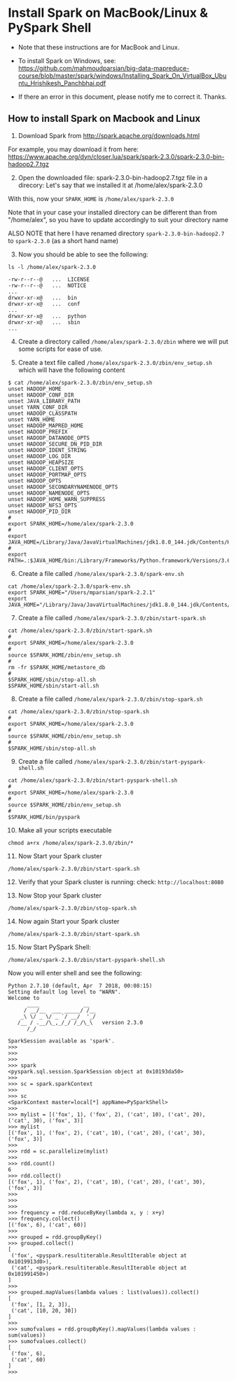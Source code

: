 # Install Spark on MacBook/Linux & PySpark Shell

* Note that these instructions are for MacBook and Linux.

* To install Spark on Windows, see:   
https://github.com/mahmoudparsian/big-data-mapreduce-course/blob/master/spark/windows/Installing_Spark_On_VirtualBox_Ubuntu_Hrishikesh_Panchbhai.pdf

* If there an error in this document, please notify me to correct it. Thanks.


## How to install Spark on Macbook and Linux

1. Download Spark from http://spark.apache.org/downloads.html

For example, you may download it from here:
https://www.apache.org/dyn/closer.lua/spark/spark-2.3.0/spark-2.3.0-bin-hadoop2.7.tgz

2. Open the downloaded file: spark-2.3.0-bin-hadoop2.7.tgz file
   in a direcory: Let's say that we installed it at /home/alex/spark-2.3.0
   
With this, now your `SPARK_HOME` is `/home/alex/spark-2.3.0`

Note that in your case your installed directory can be different than
from "/home/alex", so you have to update accordingly to suit your directory name

ALSO NOTE that here I have renamed directory `spark-2.3.0-bin-hadoop2.7`
to `spark-2.3.0` (as a short hand name)

3. Now you should be able to see the following:

````
ls -l /home/alex/spark-2.3.0

-rw-r--r--@   ...  LICENSE
-rw-r--r--@   ...  NOTICE
...
drwxr-xr-x@   ...  bin
drwxr-xr-x@   ...  conf
...
drwxr-xr-x@   ...  python
drwxr-xr-x@   ...  sbin
...
````

4. Create a directory called  `/home/alex/spark-2.3.0/zbin`
where we will put some scripts for ease of use.

5. Create a text file called `/home/alex/spark-2.3.0/zbin/env_setup.sh`
which will have the following content


````
$ cat /home/alex/spark-2.3.0/zbin/env_setup.sh
unset HADOOP_HOME
unset HADOOP_CONF_DIR
unset JAVA_LIBRARY_PATH
unset YARN_CONF_DIR
unset HADOOP_CLASSPATH
unset YARN_HOME
unset HADOOP_MAPRED_HOME
unset HADOOP_PREFIX
unset HADOOP_DATANODE_OPTS
unset HADOOP_SECURE_DN_PID_DIR
unset HADOOP_IDENT_STRING
unset HADOOP_LOG_DIR
unset HADOOP_HEAPSIZE
unset HADOOP_CLIENT_OPTS
unset HADOOP_PORTMAP_OPTS
unset HADOOP_OPTS
unset HADOOP_SECONDARYNAMENODE_OPTS
unset HADOOP_NAMENODE_OPTS
unset HADOOP_HOME_WARN_SUPPRESS
unset HADOOP_NFS3_OPTS
unset HADOOP_PID_DIR
#
export SPARK_HOME=/home/alex/spark-2.3.0
#
export JAVA_HOME=/Library/Java/JavaVirtualMachines/jdk1.8.0_144.jdk/Contents/Home
#
export PATH=.:$JAVA_HOME/bin:/Library/Frameworks/Python.framework/Versions/3.6/bin:$SPARK_HOME/sbin:$SPARK_HOME/bin:/usr/local/bin:/usr/bin:/bin:/usr/sbin:/sbin:/opt/X11/bin:$PATH
````

6. Create a file called `/home/alex/spark-2.3.0/spark-env.sh`

````
cat /home/alex/spark-2.3.0/spark-env.sh
export SPARK_HOME="/Users/mparsian/spark-2.2.1"
export JAVA_HOME="/Library/Java/JavaVirtualMachines/jdk1.8.0_144.jdk/Contents/Home"
````


7. Create a file called `/home/alex/spark-2.3.0/zbin/start-spark.sh`

````
cat /home/alex/spark-2.3.0/zbin/start-spark.sh
#
export SPARK_HOME=/home/alex/spark-2.3.0
#
source $SPARK_HOME/zbin/env_setup.sh
#
rm -fr $SPARK_HOME/metastore_db
#
$SPARK_HOME/sbin/stop-all.sh
$SPARK_HOME/sbin/start-all.sh
````

8. Create a file called `/home/alex/spark-2.3.0/zbin/stop-spark.sh`

````
cat /home/alex/spark-2.3.0/zbin/stop-spark.sh
#
export SPARK_HOME=/home/alex/spark-2.3.0
#
source $SPARK_HOME/zbin/env_setup.sh
#
$SPARK_HOME/sbin/stop-all.sh
````

9. Create a file called `/home/alex/spark-2.3.0/zbin/start-pyspark-shell.sh`

````
cat /home/alex/spark-2.3.0/zbin/start-pyspark-shell.sh
#
export SPARK_HOME=/home/alex/spark-2.3.0
#
source $SPARK_HOME/zbin/env_setup.sh
#
$SPARK_HOME/bin/pyspark
````

10. Make all your scripts executable

````
chmod a+rx /home/alex/spark-2.3.0/zbin/*
````

11. Now Start your Spark cluster

````
/home/alex/spark-2.3.0/zbin/start-spark.sh
````

12. Verify that your Spark cluster is running:
check:  `http://localhost:8080`


13. Now Stop your Spark cluster

````
/home/alex/spark-2.3.0/zbin/stop-spark.sh
````


14. Now again Start your Spark cluster

````
/home/alex/spark-2.3.0/zbin/start-spark.sh
````

15. Now Start PySpark Shell:

````
/home/alex/spark-2.3.0/zbin/start-pyspark-shell.sh
````

Now you will enter shell and see the following:

````
Python 2.7.10 (default, Apr  7 2018, 00:08:15)
Setting default log level to "WARN".
Welcome to
      ____              __
     / __/__  ___ _____/ /__
    _\ \/ _ \/ _ `/ __/  '_/
   /__ / .__/\_,_/_/ /_/\_\   version 2.3.0
      /_/

SparkSession available as 'spark'.
>>>
>>>
>>>
>>> spark
<pyspark.sql.session.SparkSession object at 0x10193da50>
>>>
>>> sc = spark.sparkContext
>>>
>>> sc
<SparkContext master=local[*] appName=PySparkShell>
>>>
>>> mylist = [('fox', 1), ('fox', 2), ('cat', 10), ('cat', 20), ('cat', 30), ('fox', 3)]
>>> mylist
[('fox', 1), ('fox', 2), ('cat', 10), ('cat', 20), ('cat', 30), ('fox', 3)]
>>>
>>> rdd = sc.parallelize(mylist)
>>>
>>> rdd.count()
6
>>> rdd.collect()
[('fox', 1), ('fox', 2), ('cat', 10), ('cat', 20), ('cat', 30), ('fox', 3)]
>>>
>>>
>>>
>>> frequency = rdd.reduceByKey(lambda x, y : x+y)
>>> frequency.collect()
[('fox', 6), ('cat', 60)]
>>>
>>> grouped = rdd.groupByKey()
>>> grouped.collect()
[
 ('fox', <pyspark.resultiterable.ResultIterable object at 0x1019913d0>),
 ('cat', <pyspark.resultiterable.ResultIterable object at 0x101991450>)
]
>>>
>>> grouped.mapValues(lambda values : list(values)).collect()
[
 ('fox', [1, 2, 3]),
 ('cat', [10, 20, 30])
]
>>>
>>> sumofvalues = rdd.groupByKey().mapValues(lambda values : sum(values))
>>> sumofvalues.collect()
[
 ('fox', 6),
 ('cat', 60)
]
>>>
````
